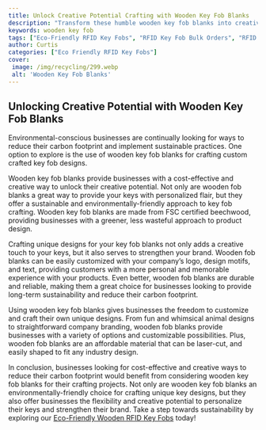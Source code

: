 ```yaml
---
title: Unlock Creative Potential Crafting with Wooden Key Fob Blanks
description: "Transform these humble wooden key fob blanks into creative stylish everyday items and accessories Learn how to make jewelry keychains and more - perfect for anyone with a knack for DIY"
keywords: wooden key fob
tags: ["Eco-Friendly RFID Key Fobs", "RFID Key Fob Bulk Orders", "RFID Key Fob Durability", "RFID Key Fob Applications", "RFID Key Fob Integration", "RFID Key Fob Support"]
author: Curtis
categories: ["Eco Friendly RFID Key Fobs"]
cover: 
 image: /img/recycling/299.webp
 alt: 'Wooden Key Fob Blanks'
---
```

## Unlocking Creative Potential with Wooden Key Fob Blanks
Environmental-conscious businesses are continually looking for ways to reduce their carbon footprint and implement sustainable practices. One option to explore is the use of wooden key fob blanks for crafting custom crafted key fob designs.

Wooden key fob blanks provide businesses with a cost-effective and creative way to unlock their creative potential. Not only are wooden fob blanks a great way to provide your keys with personalized flair, but they offer a sustainable and environmentally-friendly approach to key fob crafting. Wooden key fob blanks are made from FSC certified beechwood, providing businesses with a greener, less wasteful approach to product design.

Crafting unique designs for your key fob blanks not only adds a creative touch to your keys, but it also serves to strengthen your brand. Wooden fob blanks can be easily customized with your company’s logo, design motifs, and text, providing customers with a more personal and memorable experience with your products. Even better, wooden fob blanks are durable and reliable, making them a great choice for businesses looking to provide long-term sustainability and reduce their carbon footprint.

Using wooden key fob blanks gives businesses the freedom to customize and craft their own unique designs. From fun and whimsical animal designs to straightforward company branding, wooden fob blanks provide businesses with a variety of options and customizable possibilities. Plus, wooden fob blanks are an affordable material that can be laser-cut, and easily shaped to fit any industry design. 

In conclusion, businesses looking for cost-effective and creative ways to reduce their carbon footprint would benefit from considering wooden key fob blanks for their crafting projects. Not only are wooden key fob blanks an environmentally-friendly choice for crafting unique key designs, but they also offer businesses the flexibility and creative potential to personalize their keys and strengthen their brand. Take a step towards sustainability by exploring our [Eco-Friendly Wooden RFID Key Fobs](/eco-friendly-rfid-key-fobs) today!
